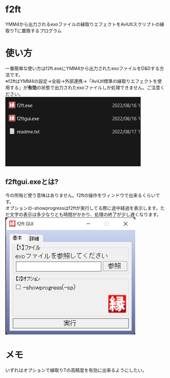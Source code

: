 # f2ft
YMM4から出力されるexoファイルの縁取りエフェクトをAviUtlスクリプトの縁取りTに置換するプログラム

# 使い方
一番簡単な使い方はf2ft.exeにYMM4から出力されたexoファイルをD&Dする方法です。<br>
※f2ftはYMM4の設定→全般→外部連携→「AviUtl標準の縁取りエフェクトを使用する」が**有効**の状態で出力されたexoファイルしか処理できません。ご注意ください。<br>
![d&dのgif](./img/d%26d.gif "d&d.gif")  

## f2ftgui.exeとは?
今の所殆ど使う意味はありません。f2ftの操作をウィンドウで出来るくらいです。<br>
オプションの-showprogressはf2ftが実行してる際に途中経過を表示します。ただ文字の表示は多少なりとも時間がかかり、処理の終了が少し遅くなります。<br>
![f2ftgui.exe](./img/f2ftgui.png "f2ftgui.png")<br>

# メモ
いずれはオプションで縁取りTの高精度を有効に出来るようにしたい。